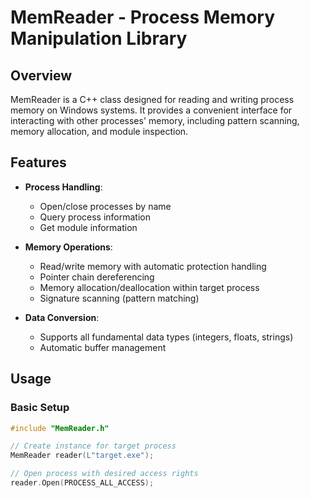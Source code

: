 # MemReader - Process Memory Manipulation Library

## Overview
MemReader is a C++ class designed for reading and writing process memory on Windows systems. It provides a convenient interface for interacting with other processes' memory, including pattern scanning, memory allocation, and module inspection.

## Features
- **Process Handling**:
  - Open/close processes by name
  - Query process information
  - Get module information

- **Memory Operations**:
  - Read/write memory with automatic protection handling
  - Pointer chain dereferencing
  - Memory allocation/deallocation within target process
  - Signature scanning (pattern matching)

- **Data Conversion**:
  - Supports all fundamental data types (integers, floats, strings)
  - Automatic buffer management

## Usage

### Basic Setup
```cpp
#include "MemReader.h"

// Create instance for target process
MemReader reader(L"target.exe");

// Open process with desired access rights
reader.Open(PROCESS_ALL_ACCESS);